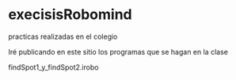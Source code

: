 # execisisRobomind
practicas realizadas en el colegio

Iré publicando en este sitio los programas que se hagan en la clase

findSpot1_y_findSpot2.irobo
